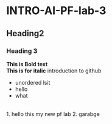 # INTRO-AI-PF-lab-3
## Heading2
### Heading 3
**This is Bold text**
<Br/>
__This is for italic__
introduction to github
<Br/>
- unordered lsit 
- hello
- what
<Br/>
1. hello this my new pf lab
2. garabge


